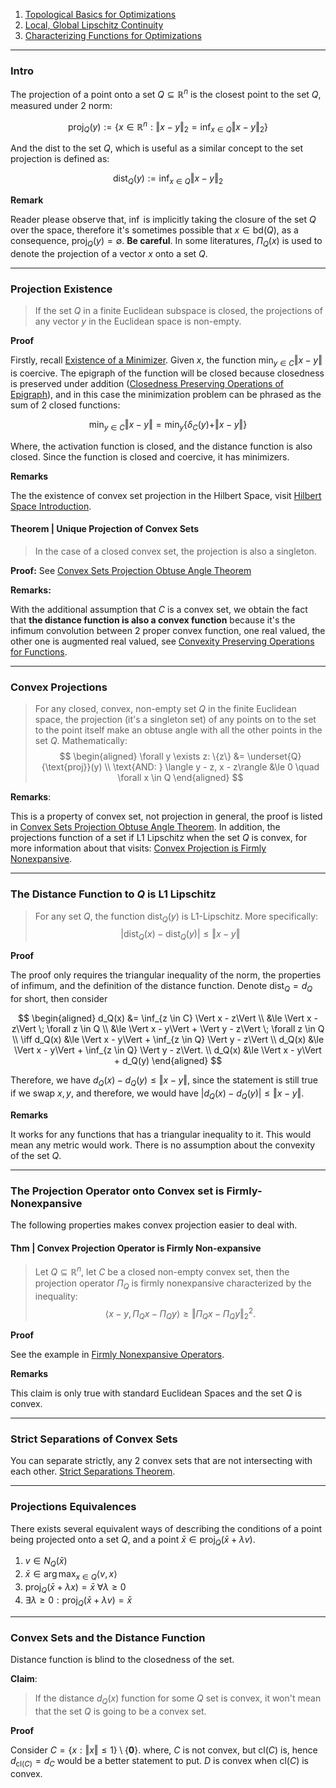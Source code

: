 1. [Topological Basics for Optimizations](Topological%20Basics%20for%20Optimizations.md)
2. [Local, Global Lipschitz Continuity](AMATH%20516%20Numerical%20Optimizations/Background/Local,%20Global%20Lipschitz%20Continuity.md)
3. [Characterizing Functions for Optimizations](Characterizing%20Functions%20for%20Optimizations.md)


---
### **Intro**

The projection of a point onto a set $Q\subseteq\mathbb{R}^n$ is the closest point to the set $Q$, measured under 2 norm: 

$$
\text{proj}_Q(y) := 
\left\lbrace
    x\in \mathbb{R}^n: \Vert x - y\Vert_2 = \inf_{x\in Q}
    \Vert x - y\Vert_2
\right\rbrace
$$

And the dist to the set $Q$, which is useful as a similar concept to the set projection is defined as: 

$$
\text{dist}_Q(y):= 
    \inf_{x\in Q}\Vert x - y\Vert_2
$$


**Remark**

Reader please observe that, $\inf$ is implicitly taking the closure of the set $Q$ over the space, therefore it's sometimes possible that $x\in \text{bd}(Q)$, as a consequence, $\text{proj}_Q(y) = \emptyset$. **Be careful**. In some literatures, $\Pi_Q(x)$ is used to denote the projection of a vector $x$ onto a set $Q$. 

---
### **Projection Existence**

> If the set $Q$ in a finite Euclidean subspace is closed, the projections of any vector $y$ in the Euclidean space is non-empty. 

**Proof** 

Firstly, recall [Existence of a Minimizer](Existence%20of%20a%20Minimizer.md). Given $x$, the function $\min_{y\in C}\Vert x- y \Vert$ is coercive. The epigraph of the function will be closed because closedness is preserved under addition ([Closedness Preserving Operations of Epigraph](Closedness%20Preserving%20Operations%20of%20Epigraph.md)), and in this case the minimization problem can be phrased as the sum of 2 closed functions: 

$$
\min_{y\in C}\Vert x - y\Vert = \min_{y}\left\lbrace
    \delta_C(y) + \Vert x - y\Vert
\right\rbrace
$$

Where, the activation function is closed, and the distance function is also closed. Since the function is closed and coercive, it has minimizers. 

**Remarks**

The the existence of convex set projection in the Hilbert Space, visit [Hilbert Space Introduction](../../MATH%20601%20Functional%20Analysis,%20Measure%20Theory/Functional%20Spaces/Hilbert%20Space%20Introduction.md). 


#### **Theorem | Unique Projection of Convex Sets**

> In the case of a closed convex set, the projection is also a singleton. 

**Proof:** See [Convex Sets Projection Obtuse Angle Theorem](Convex%20Sets%20Projection%20Obtuse%20Angle%20Theorem.md)

**Remarks:**

With the additional assumption that $C$ is a convex set, we obtain the fact that **the distance function is also a convex function** because it's the infimum convolution between 2 proper convex function, one real valued, the other one is augmented real valued, see [Convexity Preserving Operations for Functions](Convexity%20Preserving%20Operations%20for%20Functions.md). 


---
### **Convex Projections**

> For any closed, convex, non-empty set $Q$ in the finite Euclidean space, the projection (it's a singleton set) of any points on to the set to the point itself make an obtuse angle with all the other points in the set $Q$. Mathematically: 
> $$
> \begin{aligned}
>     \forall y \exists z: \{z\} &= \underset{Q}{\text{proj}}(y)
>     \\
>     \text{AND: }
>     \langle y - z, x - z\rangle &\le 0 \quad \forall x \in Q
> \end{aligned}
> $$

**Remarks**: 

This is a property of convex set, not projection in general, the proof is listed in [Convex Sets Projection Obtuse Angle Theorem](Convex%20Sets%20Projection%20Obtuse%20Angle%20Theorem.md). 
In addition, the projections function of a set if L1 Lipschitz when the set $Q$ is convex, for more information about that visits: [Convex Projection is Firmly Nonexpansive](Convex%20Projection%20is%20Firmly%20Nonexpansive.md). 


----
### **The Distance Function to $Q$ is L1 Lipschitz**

> For any set $Q$, the function $\text{dist}_Q(y)$ is L1-Lipschitz. More specifically: 
> $$
>     |\text{dist}_Q(x) - \text{dist}_Q(y)| \le \Vert x - y\Vert
> $$

**Proof**

The proof only requires the triangular inequality of the norm, the properties of infimum, and the definition of the distance function. 
Denote $\text{dist}_Q = d_Q$ for short, then consider 

$$
\begin{aligned}
    d_Q(x) &= \inf_{z \in C} \Vert x - z\Vert
    \\
    &\le \Vert x - z\Vert \; \forall z \in Q
    \\
    &\le \Vert x - y\Vert + \Vert y - z\Vert \; \forall z \in Q
    \\
    \iff
    d_Q(x) 
    &\le 
    \Vert x - y\Vert + \inf_{z \in Q} \Vert y - z\Vert 
    \\
    d_Q(x)
    &\le  \Vert x - y\Vert + \inf_{z \in Q} \Vert y - z\Vert. 
    \\
    d_Q(x) &\le \Vert x - y\Vert + d_Q(y)
\end{aligned}
$$

Therefore, we have $d_Q(x) - d_Q(y) \le \Vert x - y\Vert$, since the statement is still true if we swap $x, y$, and therefore, we would have $|d_Q(x) - d_Q(y)| \le \Vert x - y\Vert$. 

**Remarks**

It works for any functions that has a triangular inequality to it. 
This would mean any metric would work. 
There is no assumption about the convexity of the set $Q$. 

---
### **The Projection Operator onto Convex set is Firmly-Nonexpansive**

The following properties makes convex projection easier to deal with. 

#### **Thm | Convex Projection Operator is Firmly Non-expansive**
> Let $Q\subseteq \mathbb R^n$, let $C$ be a closed non-empty convex set, then the projection operator $\Pi_Q$ is firmly nonexpansive characterized by the inequality: 
> $$
> \langle x - y, \Pi_Qx - \Pi_Q y\rangle \ge \Vert \Pi_Qx - \Pi_Q y\Vert^2_2. 
> $$

**Proof**

See the example in [Firmly Nonexpansive Operators](Firmly%20Nonexpansive%20Operators.md). 

**Remarks**

This claim is only true with standard Euclidean Spaces and the set $Q$ is convex.


---
### **Strict Separations of Convex Sets**

You can separate strictly, any 2 convex sets that are not intersecting with each other. [Strict Separations Theorem](Strict%20Separations%20Theorem.md). 



---
### **Projections Equivalences**

There exists several equivalent ways of describing the conditions of a point being projected onto a set $Q$, and a point $\bar{x} \in \text{proj}_Q(\bar x + \lambda v)$. 

1. $v \in N_Q(\bar{x})$
2. $\bar x \in \arg\max_{x\in Q}\langle v, x\rangle$
3. $\text{proj}_Q(\bar{x} + \lambda x) = \bar x \; \forall\lambda \ge 0$
4. $\exists \lambda \ge 0 : \text{proj}_Q(\bar x + \lambda v) = \bar x$


---
### **Convex Sets and the Distance Function**

Distance function is blind to the closedness of the set. 

**Claim**: 

> If the distance $d_Q(x)$ function for some $Q$ set is convex, it won't mean that the set $Q$ is going to be a convex set. 

**Proof**

Consider $C = \{x: \Vert x\Vert \le 1\}\setminus \{\mathbf 0\}$. where, $C$ is not convex, but $\text{cl}(C)$ is, hence $d_{\text{cl}(C)} = d_{C}$ would be a better statement to put. $D$ is convex when $\text{cl}(C)$ is convex. 

